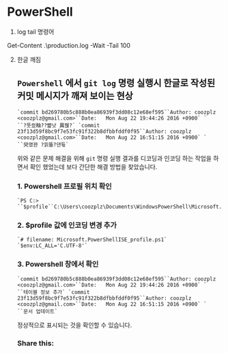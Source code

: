 # PowerShell

1. log tail 명령어

Get-Content .\production.log -Wait -Tail 100

2. 한글 깨짐

   ## `Powershell` 에서 `git log` 명령 실행시 한글로 작성된 커밋 메시지가 깨져 보이는 현상

   ```
   `commit bd269780b5c888b0ea86939f3dd08c12e68ef595``Author: coozplz <coozplz@gmail.com>``Date:   Mon Aug 22 19:44:26 2016 +0900` `    ``?뚯씠釉??뺣낫 異붽?` `commit 23f13d59f8bc9f7e53fc91f322b8dfbbfddf0f95``Author: coozplz <coozplz@gmail.com>``Date:   Mon Aug 22 16:51:15 2016 +0900` `    ``臾몄꽌 ?낅뜲?댄듃`
   ```

   위와 같은 문제 해결을 위해 `git` 명령 실행 결과를 디코딩과 인코딩 하는 작업을 하면서 확인 했었는데 보다 간단한 해결 방법을 찾았습니다.

   ### **1. Powershell 프로필 위치 확인**

   ```
   `PS C:> ``$profile``C:\Users\coozplz\Documents\WindowsPowerShell\Microsoft.PowerShellISE_profile.ps1`
   ```

   ### **2. $profile 값에 인코딩 변경 추가**

   ```
   `# filename: Microsoft.PowerShellISE_profile.ps1` `$env:LC_ALL='C.UTF-8'`
   ```

   ### **3. Powershell 창에서 확인**

   ```
   `commit bd269780b5c888b0ea86939f3dd08c12e68ef595``Author: coozplz <coozplz@gmail.com>``Date:   Mon Aug 22 19:44:26 2016 +0900` `    ``테이블 정보 추가` `commit 23f13d59f8bc9f7e53fc91f322b8dfbbfddf0f95``Author: coozplz <coozplz@gmail.com>``Date:   Mon Aug 22 16:51:15 2016 +0900` `    ``문서 업데이트`
   ```

   정상적으로 표시되는 것을 확인할 수 있습니다.

   ### Share this: